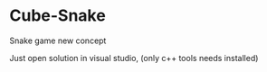 # Cube-Snake
Snake game new concept

Just open solution in visual studio, (only c++ tools needs installed)
